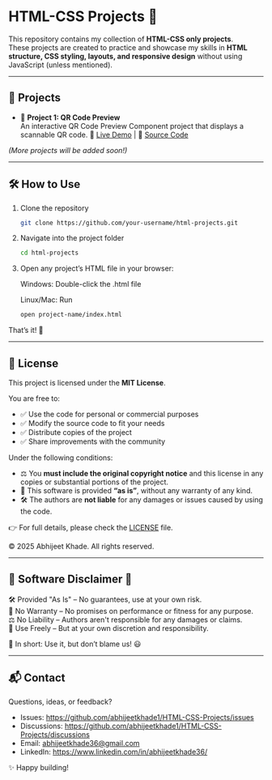 # HTML-CSS Projects 🚀

This repository contains my collection of **HTML-CSS only projects**.  
These projects are created to practice and showcase my skills in **HTML structure, CSS styling, layouts, and responsive design** without using JavaScript (unless mentioned).

---

## 📂 Projects

- 📄 **Project 1: QR Code Preview**  
  An interactive QR Code Preview Component project that displays a scannable QR code.
  🔗 [Live Demo](https://qrcodeprojects1.netlify.app/) | 📂 [Source Code](https://github.com/abhijeetkhade1/HTML-CSS-Projects/tree/main/QRCodeProject1)


  
*(More projects will be added soon!)*

---

## 🛠️ How to Use

1. Clone the repository  
   ```bash
   git clone https://github.com/your-username/html-projects.git

2. Navigate into the project folder
   ```bash
   cd html-projects

3. Open any project’s HTML file in your browser:

   Windows: Double-click the .html file

   Linux/Mac: Run
   ```bash
   open project-name/index.html

That’s it! 🎉

---

## 📜 License

This project is licensed under the **MIT License**.  

You are free to:  
- ✅ Use the code for personal or commercial purposes  
- ✅ Modify the source code to fit your needs  
- ✅ Distribute copies of the project  
- ✅ Share improvements with the community  

Under the following conditions:  
- ⚖️ You **must include the original copyright notice** and this license in any copies or substantial portions of the project.  
- 🚫 This software is provided **“as is”**, without any warranty of any kind.  
- 🛠️ The authors are **not liable** for any damages or issues caused by using the code.  

👉 For full details, please check the [LICENSE](https://github.com/abhijeetkhade1/HTML-Projects/blob/main/LICENSE) file.  

© 2025 Abhijeet Khade. All rights reserved.

---

## 🔹 Software Disclaimer 🔹

🛠️ Provided "As Is" – No guarantees, use at your own risk.  
📜 No Warranty – No promises on performance or fitness for any purpose.  
⚖️ No Liability – Authors aren't responsible for any damages or claims.  
🔄 Use Freely – But at your own discretion and responsibility.  

🚀 In short: Use it, but don’t blame us! 😃

---

## 📬 Contact

Questions, ideas, or feedback?

- Issues: https://github.com/abhijeetkhade1/HTML-CSS-Projects/issues 
- Discussions: https://github.com/abhijeetkhade1/HTML-CSS-Projects/discussions  
- Email: abhijeetkhade36@gmail.com  
- LinkedIn: https://www.linkedin.com/in/abhijeetkhade36/

✨ Happy building!
